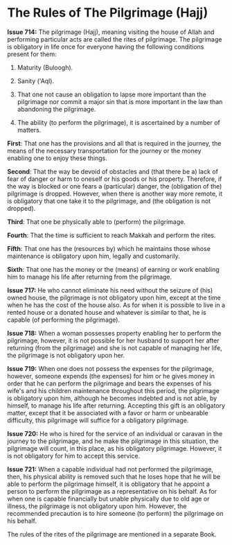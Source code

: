 The Rules of The Pilgrimage (Hajj)
==================================

**Issue 714:** The pilgrimage (Hajj), meaning visiting the house of
Allah and performing particular acts are called the rites of pilgrimage.
The pilgrimage is obligatory in life once for everyone having the
following conditions present for them:

1) Maturity (Buloogh).

2) Sanity ('Aql).

3) That one not cause an obligation to lapse more important than the
pilgrimage nor commit a major sin that is more important in the law than
abandoning the pilgrimage.

4) The ability (to perform the pilgrimage), it is ascertained by a
number of matters.

**First**: That one has the provisions and all that is required in the
journey, the means of the necessary transportation for the journey or
the money enabling one to enjoy these things.

**Second**: That the way be devoid of obstacles and (that there be a)
lack of fear of danger or harm to oneself or his goods or his property.
Therefore, if the way is blocked or one fears a (particular) danger, the
(obligation of the) pilgrimage is dropped. However, when there is
another way more remote, it is obligatory that one take it to the
pilgrimage, and (the obligation is not dropped).

**Third**: That one be physically able to (perform) the pilgrimage.

**Fourth**: That the time is sufficient to reach Makkah and perform the
rites.

**Fifth**: That one has the (resources by) which he maintains those
whose maintenance is obligatory upon him, legally and customarily.

**Sixth**: That one has the money or the (means) of earning or work
enabling him to manage his life after returning from the pilgrimage.

**Issue 717:** He who cannot eliminate his need without the seizure of
(his) owned house, the pilgrimage is not obligatory upon him, except at
the time when he has the cost of the house also. As for when it is
possible to live in a rented house or a donated house and whatever is
similar to that, he is capable (of performing the pilgrimage).

**Issue 718:** When a woman possesses property enabling her to perform
the pilgrimage, however, it is not possible for her husband to support
her after returning (from the pilgrimage) and she is not capable of
managing her life, the pilgrimage is not obligatory upon her.

**Issue 719:** When one does not possess the expenses for the
pilgrimage, however, someone expends (the expenses) for him or he gives
money in order that he can perform the pilgrimage and bears the expenses
of his wife's and his children maintenance throughout this period, the
pilgrimage is obligatory upon him, although he becomes indebted and is
not able, by himself, to manage his life after returning. Accepting this
gift is an obligatory matter, except that it be associated with a favor
or harm or unbearable difficulty, this pilgrimage will suffice for a
obligatory pilgrimage.

**Issue 720:** He who is hired for the service of an individual or
caravan in the journey to the pilgrimage, and he make the pilgrimage in
this situation, the pilgrimage will count, in this place, as his
obligatory pilgrimage. However, it is not obligatory for him to accept
this service.

**Issue 721:** When a capable individual had not performed the
pilgrimage, then, his physical ability is removed such that he loses
hope that he will be able to perform the pilgrimage himself, it is
obligatory that he appoint a person to perform the pilgrimage as a
representative on his behalf. As for when one is capable financially but
unable physically due to old age or illness, the pilgrimage is not
obligatory upon him. However, the recommended precaution is to hire
someone (to perform) the pilgrimage on his behalf.

The rules of the rites of the pilgrimage are mentioned in a separate
Book.


